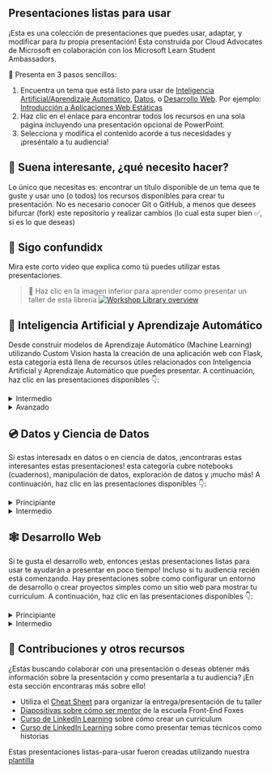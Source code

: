 ## Presentaciones listas para usar

¡Esta es una colección de presentaciones que puedes usar, adaptar, y modificar para *tu* propia presentación! Esta construida por Cloud Advocates de Microsoft en colaboración con los Microsoft Learn Student Ambassadors.

🚀 Presenta en 3 pasos sencillos:
1. Encuentra un tema que está listo para usar de [Inteligencia Artificial/Aprendizaje Automático](#-ai-and-ml), [Datos](#-data-and-data-science), o [Desarrollo Web](#-web-development). Por ejemplo: [Introducción a Aplicaciones Web Estáticas](./short/intro-static-web-apps/README.md)
1. Haz clic en el enlace para encontrar todos los recursos en una sola página incluyendo una presentación opcional de PowerPoint.
1. Selecciona y modifica el contenido acorde a tus necesidades y ¡preséntalo a tu audiencia! 

## 🧐 Suena interesante, ¿qué necesito hacer?

Lo único que necesitas es: encontrar un título disponible de un tema que te guste y usar uno (o todos) los recursos disponibles para crear tu presentación. No es necesario conocer Git o GitHub, a menos que desees bifurcar (fork) este repositorio y realizar cambios (lo cual esta super bien ✅, si es lo que deseas)

## 🤔 Sigo confundidx
Mira este corto video que explica como tú puedes utilizar estas presentaciones.

> 🎥 Haz clic en la imagen inferior para aprender como presentar un taller de esta librería
[![Workshop Library overview ](/images/how-to.gif)](https://youtu.be/tylrSBnjHGo "Workshop Library overview - Click to Watch!")

## 🧠 Inteligencia Artificial y Aprendizaje Automático

Desde construir modelos de Aprendizaje Automático (Machine Learning) utilizando Custom Vision hasta la creación de una aplicación web con Flask, esta categoría está llena de recursos útiles relacionados con Inteligencia Artificial y Aprendizaje Automático que puedes presentar. A continuación, haz clic en las presentaciones disponibles 👇: 

  <details>
    <summary>Intermedio</summary>


   - [Crea un modelo de Aprendizaje Automático con Custom Vision](./full/ml-model-custom-vision/README.md)
   - [Crea una aplicación web de Inteligencia Artificial mediante Python y Flask](./full/flask-text-translator/README.md)
   - [Crea un modelo de regresión con el diseñador de Azure Machine Learning](./full/regression-aml-designer/README.md)
   - [Integración de la Custom Vision con Power Apps para la detección de la retinopatía diabética](./full/power-app-custom-vision/README.md)

  </details>

  <details>
    <summary>Avanzado</summary>


   - [Usa TensorFlow y Keras para el procesamiento del lenguaje natural](./full/intro-nlp-tensorflow/README.md)
   - [Aprendizaje profundo para visión artificial](./full/deep-learning-computer-vision/README.md)

  </details>


## 💿 Datos y Ciencia de Datos
Si estas interesadx en datos o en ciencia de datos, ¡encontraras estas interesantes estas presentaciones! esta categoría cubre notebooks (cuadernos), manipulación de datos, exploración de datos y ¡mucho más! A continuación, haz clic en las presentaciones disponibles 👇:

<details>
    <summary>Principiante</summary>


 - [Introducción a Jupyter Notebooks](./short/intro-jupyter-notebooks-python/README.md)
 - [Explore y analice datos con R](./full/explore-analyze-data-with-R/README.md)


</details>

<details>
  <summary>Intermedio</summary>


 - [Limpiar y preparar datos con Python](./full/clean-prepare-data-python/README.md)
 - [Lectura y escritura de datos con Azure DataBricks](./full/intro-databricks/README.md)
 - [Taller de Exploración del Papel de COVID](./full/covid-paper-text-analytics/README.md)
 - [Introducción a los modelos de regresión con R y Tidymodels](./full/intro-regression-R-tidymodels/README.md)
 - [Introducción a los modelos de clasificación con R y Tidymodels](./full/intro-classification-R-tidymodels/README.md)
 - [Introducción a los modelos de clustering con R y Tidymodels](./full/intro-clustering-R-tidymodels/README.md)

</details>



## 🕸 Desarrollo Web
Si te gusta el desarrollo web, entonces ¡estas presentaciones listas para usar te ayudarán a presentar en poco tiempo! Incluso si tu audiencia recién está comenzando. Hay presentaciones sobre como configurar un entorno de desarrollo o crear proyectos simples como un sitio web para mostrar tu currículum. A continuación, haz clic en las presentaciones disponibles 👇:

  <details>
    <summary>Principiante</summary>


   - [Introducción a GitHub usando GitHub.dev](./short/intro-github-dev/README.md)
   - [Explora el mundo del arte mediante el uso de API RESTful](./short/explore-art-rest-api/README.md)
   - [Introducción a las aplicaciones web estáticas](./short/intro-static-web-apps/README.md)
   - [Crea un sitio web para mostrar tu currículum](./full/build-resume-website/README.md)
   - [Crea una aplicación sin usar ningún código con Microsoft Power Platform](./full/power-platform-canvas-app/README.md)
   - [Introducción a los contenedores de desarrollo en VS Code](./full/using-dev-containers-vscode/README.md)

  </details>

  <details>
    <summary>Intermedio</summary>


   - [Crea una API mínima con .NET 6](./full/intro-minapi/README.md)
   - [Introducción a React](./full/intro-react/README.md)
   - [Creación de lógica sin servidor con Azure Functions](./full/azure-functions/README.md)
   - [Introducción a Django](./full/django-get-started/README.md)
   - [Crea una aplicación web progresiva de Mood Journal](./full/mood-journal-progressive-web-app/README.md)

  </details>


## 🤩 Contribuciones y otros recursos

¿Estás buscando colaborar con una presentación o deseas obtener más información sobre la presentación y como presentarla a tu audiencia? ¡En esta sección encontraras más sobre ello!

- Utiliza el [Cheat Sheet](./cheat-sheet.md) para organizar la entrega/presentación de tu taller
- [Diapositivas sobre cómo ser mentor](https://github.com/FrontEndFoxes/art/blob/main/frontend-foxes-mentor-training.pdf) de la escuela Front-End Foxes
- [Curso de LinkedIn Learning](https://www.linkedin.com/learning/teaching-techniques-developing-curriculum/welcome?autoAdvance=true&autoSkip=false&autoplay=true&resume=true&u=3322) sobre cómo crear un curriculum
- [Curso de LinkedIn Learning](https://www.linkedin.com/learning/presenting-technical-information-with-stories/storytelling-for-technical-presentations?autoAdvance=true&autoSkip=false&autoplay=true&resume=true&u=3322) sobre como presentar temas técnicos como historias

Estas presentaciones listas-para-usar fueron creadas utilizando nuestra [plantilla](https://github.com/microsoft/workshop-template)
